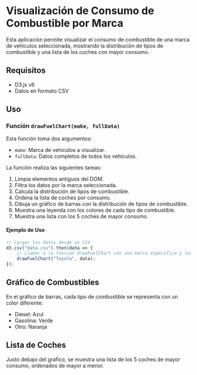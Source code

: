 # Visualización de Consumo de Combustible por Marca

Esta aplicación permite visualizar el consumo de combustible de una marca de vehículos seleccionada, mostrando la distribución de tipos de combustible y una lista de los coches con mayor consumo.

## Requisitos

- D3.js v6
- Datos en formato CSV

## Uso

### Función `drawFuelChart(make, fullData)`

Esta función toma dos argumentos:
- `make`: Marca de vehículos a visualizar.
- `fullData`: Datos completos de todos los vehículos.

La función realiza las siguientes tareas:

1. Limpia elementos antiguos del DOM.
2. Filtra los datos por la marca seleccionada.
3. Calcula la distribución de tipos de combustible.
4. Ordena la lista de coches por consumo.
5. Dibuja un gráfico de barras con la distribución de tipos de combustible.
6. Muestra una leyenda con los colores de cada tipo de combustible.
7. Muestra una lista con los 5 coches de mayor consumo.

#### Ejemplo de Uso

```javascript
// Cargar los datos desde un CSV
d3.csv("data.csv").then(data => {
    // Llamar a la función drawFuelChart con una marca específica y los datos cargados
    drawFuelChart("Toyota", data);
});
```

## Gráfico de Combustibles

En el gráfico de barras, cada tipo de combustible se representa con un color diferente:
- Diesel: Azul
- Gasolina: Verde
- Otro: Naranja

## Lista de Coches

Justo debajo del gráfico, se muestra una lista de los 5 coches de mayor consumo, ordenados de mayor a menor.
